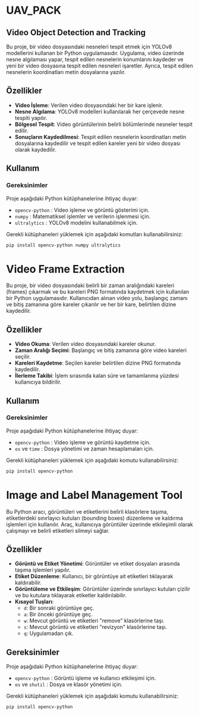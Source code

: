# UAV_PACK

## Video Object Detection and Tracking

Bu proje, bir video dosyasındaki nesneleri tespit etmek için YOLOv8 modellerini kullanan bir Python uygulamasıdır. Uygulama, video üzerinde nesne algılaması yapar, tespit edilen nesnelerin konumlarını kaydeder ve yeni bir video dosyasına tespit edilen nesneleri işaretler. Ayrıca, tespit edilen nesnelerin koordinatları metin dosyalarına yazılır.

## Özellikler

- **Video İşleme**: Verilen video dosyasındaki her bir kare işlenir.
- **Nesne Algılama**: YOLOv8 modelleri kullanılarak her çerçevede nesne tespiti yapılır.
- **Bölgesel Tespit**: Video görüntülerinin belirli bölümlerinde nesneler tespit edilir.
- **Sonuçların Kaydedilmesi**: Tespit edilen nesnelerin koordinatları metin dosyalarına kaydedilir ve tespit edilen kareler yeni bir video dosyası olarak kaydedilir.

## Kullanım

### Gereksinimler

Proje aşağıdaki Python kütüphanelerine ihtiyaç duyar:

- `opencv-python` : Video işleme ve görüntü gösterimi için.
- `numpy` : Matematiksel işlemler ve verilerin işlenmesi için.
- `ultralytics` : YOLOv8 modelini kullanabilmek için.

Gerekli kütüphaneleri yüklemek için aşağıdaki komutları kullanabilirsiniz:

```bash
pip install opencv-python numpy ultralytics
```


# Video Frame Extraction

Bu proje, bir video dosyasındaki belirli bir zaman aralığındaki kareleri (frames) çıkarmak ve bu kareleri PNG formatında kaydetmek için kullanılan bir Python uygulamasıdır. Kullanıcıdan alınan video yolu, başlangıç zamanı ve bitiş zamanına göre kareler çıkarılır ve her bir kare, belirtilen dizine kaydedilir.

## Özellikler

- **Video Okuma**: Verilen video dosyasındaki kareler okunur.
- **Zaman Aralığı Seçimi**: Başlangıç ve bitiş zamanına göre video kareleri seçilir.
- **Kareleri Kaydetme**: Seçilen kareler belirtilen dizine PNG formatında kaydedilir.
- **İlerleme Takibi**: İşlem sırasında kalan süre ve tamamlanma yüzdesi kullanıcıya bildirilir.

## Kullanım

### Gereksinimler

Proje aşağıdaki Python kütüphanelerine ihtiyaç duyar:

- `opencv-python` : Video işleme ve görüntü kaydetme için.
- `os` ve `time` : Dosya yönetimi ve zaman hesaplamaları için.

Gerekli kütüphaneleri yüklemek için aşağıdaki komutu kullanabilirsiniz:

```bash
pip install opencv-python
```


# Image and Label Management Tool

Bu Python aracı, görüntüleri ve etiketlerini belirli klasörlere taşıma, etiketlerdeki sınırlayıcı kutuları (bounding boxes) düzenleme ve kaldırma işlemleri için kullanılır. Araç, kullanıcıya görüntüler üzerinde etkileşimli olarak çalışmayı ve belirli etiketleri silmeyi sağlar.

## Özellikler

- **Görüntü ve Etiket Yönetimi**: Görüntüler ve etiket dosyaları arasında taşıma işlemleri yapılır.
- **Etiket Düzenleme**: Kullanıcı, bir görüntüye ait etiketleri tıklayarak kaldırabilir.
- **Görüntüleme ve Etkileşim**: Görüntüler üzerinde sınırlayıcı kutuları çizilir ve bu kutulara tıklayarak etiketler kaldırılabilir.
- **Kısayol Tuşları**:
    - `d`: Bir sonraki görüntüye geç.
    - `a`: Bir önceki görüntüye geç.
    - `w`: Mevcut görüntü ve etiketleri "remove" klasörlerine taşı.
    - `s`: Mevcut görüntü ve etiketleri "revizyon" klasörlerine taşı.
    - `q`: Uygulamadan çık.

## Gereksinimler

Proje aşağıdaki Python kütüphanelerine ihtiyaç duyar:

- `opencv-python` : Görüntü işleme ve kullanıcı etkileşimi için.
- `os` ve `shutil` : Dosya ve klasör yönetimi için.

Gerekli kütüphaneleri yüklemek için aşağıdaki komutu kullanabilirsiniz:

```bash
pip install opencv-python
```

